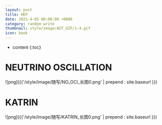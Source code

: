 ```yaml
---
layout: post
title: HEP
date: 2021-4-05 00:00:00 +0800
category: random write
thumbnail: style/image/AST_GIF/1-4.gif
icon: book
---
```


* content
{:toc}


# NEUTRINO OSCILLATION


![png]({{'/style/image/随写/NO_OCI_长图0.png' | prepend : site.baseurl }})


# KATRIN

![png]({{'/style/image/随写/KATRIN_长图0.png' | prepend : site.baseurl }})

